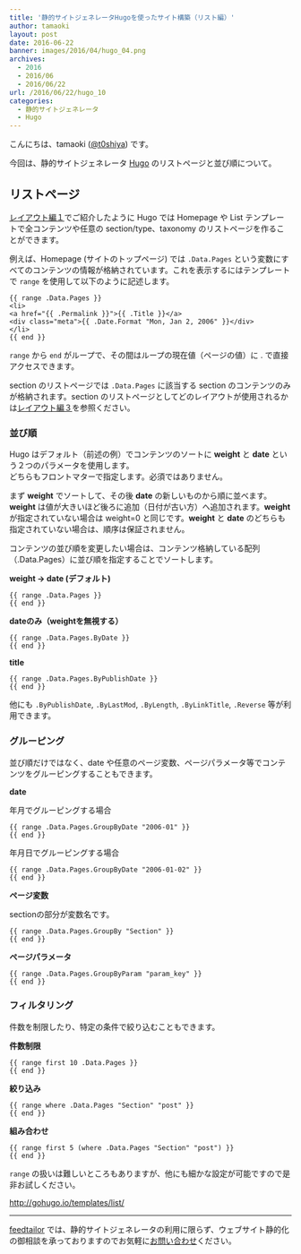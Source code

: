 ```yaml
---
title: '静的サイトジェネレータHugoを使ったサイト構築（リスト編）'
author: tamaoki
layout: post
date: 2016-06-22
banner: images/2016/04/hugo_04.png
archives:
  - 2016
  - 2016/06
  - 2016/06/22
url: /2016/06/22/hugo_10
categories:
  - 静的サイトジェネレータ
  - Hugo
---
```


こんにちは、tamaoki ([@t0shiya](https://twitter.com/t0shiya)) です。

今回は、静的サイトジェネレータ [Hugo](http://gohugo.io) のリストページと並び順について。

<!--more-->

## リストページ

<a href='{{< relref "2016-04-20-hugo_03.md" >}}'>レイアウト編１</a>でご紹介したように Hugo では Homepage や List テンプレートで全コンテンツや任意の section/type、taxonomy のリストページを作ることができます。
 
例えば、Homepage (サイトのトップページ) では `.Data.Pages` という変数にすべてのコンテンツの情報が格納されています。これを表示するにはテンプレートで `range` を使用して以下のように記述します。

```
{{ range .Data.Pages }}
<li>
<a href="{{ .Permalink }}">{{ .Title }}</a>
<div class="meta">{{ .Date.Format "Mon, Jan 2, 2006" }}</div>
</li>
{{ end }}
```

`range` から `end` がループで、その間はループの現在値（ページの値）に . で直接アクセスできます。

section のリストページでは `.Data.Pages` に該当する section のコンテンツのみが格納されます。section のリストページとしてどのレイアウトが使用されるかは<a href='{{< relref "2016-05-11-hugo_05.md" >}}'>レイアウト編３</a>を参照ください。


### 並び順

Hugo はデフォルト（前述の例）でコンテンツのソートに **weight** と **date** という２つのパラメータを使用します。  
どちらもフロントマターで指定します。必須ではありません。

まず **weight** でソートして、その後 **date** の新しいものから順に並べます。
**weight** は値が大きいほど後ろに追加（日付が古い方）へ追加されます。**weight** が指定されていない場合は weight=0 と同じです。**weight** と **date** のどちらも指定されていない場合は、順序は保証されません。


コンテンツの並び順を変更したい場合は、コンテンツ格納している配列（.Data.Pages）に並び順を指定することでソートします。

**weight -> date (デフォルト)**

```
{{ range .Data.Pages }}
{{ end }}
```

**dateのみ（weightを無視する）**

```
{{ range .Data.Pages.ByDate }}
{{ end }}
```

**title**

```
{{ range .Data.Pages.ByPublishDate }}
{{ end }}
```

他にも `.ByPublishDate`, `.ByLastMod`, `.ByLength`, `.ByLinkTitle`, `.Reverse` 等が利用できます。


### グルーピング

並び順だけではなく、date や任意のページ変数、ページパラメータ等でコンテンツをグルーピングすることもできます。

**date**

年月でグルーピングする場合

```
{{ range .Data.Pages.GroupByDate "2006-01" }}
{{ end }}
```

年月日でグルーピングする場合

```
{{ range .Data.Pages.GroupByDate "2006-01-02" }}
{{ end }}
```

**ページ変数**

sectionの部分が変数名です。

```
{{ range .Data.Pages.GroupBy "Section" }}
{{ end }}
```

**ページパラメータ**

```
{{ range .Data.Pages.GroupByParam "param_key" }}
{{ end }}
```


### フィルタリング

件数を制限したり、特定の条件で絞り込むこともできます。

**件数制限**

```
{{ range first 10 .Data.Pages }}
{{ end }}
```

**絞り込み**

```
{{ range where .Data.Pages "Section" "post" }}
{{ end }}
```

**組み合わせ**

```
{{ range first 5 (where .Data.Pages "Section" "post") }}
{{ end }}
```

`range` の扱いは難しいところもありますが、他にも細かな設定が可能ですので是非お試しください。

http://gohugo.io/templates/list/

- - -

[feedtailor](http://www.feedtailor.jp) では、静的サイトジェネレータの利用に限らず、ウェブサイト静的化の御相談を承っておりますのでお気軽に[お問い合わせ](http://www.feedtailor.jp/form/)ください。
